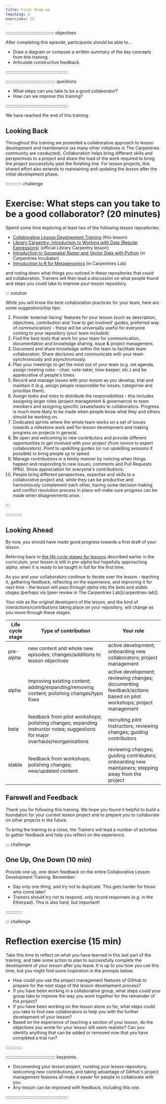 ```yaml
---
title: Final Wrap-up
teaching: 5
exercises: 25
---
```


::::::::::::::::::::::::::::::::::::::: objectives

After completing this episode, participants should be able to...

- Draw a diagram or compose a written summary of the key concepts from this training.
- Articulate constructive feedback.

::::::::::::::::::::::::::::::::::::::::::::::::::

:::::::::::::::::::::::::::::::::::::::: questions

- What steps can you take to be a good collaborator?
- How can we improve this training?

::::::::::::::::::::::::::::::::::::::::::::::::::

We have reached the end of this training.

## Looking Back

Throughout this training we promoted a collaborative approach to lesson development and maintenance (as many other initiatives in The Carpentries community are conducted). Collaboration helps bring different skills and perspectives to a project and share the load of the work required to bring the project successfully past the finishing line. For lesson projects, this shared effort also extends to maintaining and updating the lesson after the initial development phase.

::::::::::::: challenge

# Exercise: What steps can you take to be a good collaborator? (20 minutes)

Spend some time exploring at least two of the following lesson repositories:

- [Collaborative Lesson Development Training](https://github.com/carpentries/lesson-development-training) (this lesson)
- [Library Carpentry: Introduction to Working with Data (Regular Expressions)](https://github.com/librarycarpentry/lc-data-intro/) (official Library Carpentry lesson)
- [Introduction to Geospatial Raster and Vector Data with Python](https://github.com/carpentries-incubator/geospatial-python) (in Carpentries Incubator)
- [Introduction to R for Metagenomics](https://github.com/carpentries-lab/metagenomics-R) (in Carpentries Lab)

and noting down what things you noticed in these repositories that could aid collaboration. Trainers will then lead a discussion on what people found and steps you could take to improve your lesson repository. 

::: solution 

While you will know the best collaboration practices for your team, here are some suggestions/top tips:

1. Provide ‘external-facing’ features for your lesson (such as description, objectives, contribution and 'how to get involved'
   guides, preferred way of communication) - these will be universally useful for everyone coming to your repository (your team included).
2. Find the best tools that work for your team for communication, documentation and knowledge sharing, issue & project management.
3. Document and share knowledge within the team to facilitate team collaboration. Share decisions and communicate with your team synchronously and asynchronously.
4. Plan your meetings to get the most out of your team (e.g. set agenda, assign meeting roles - chair, note-taker, time-keeper, etc.) 
   and be appreciative of people's times.
5. Record and manage issues with your lesson as you develop, trial and maintain it (e.g. assign people responsible for 
   issues, categorise and prioritise them).
6. Assign tasks and roles to distribute the responsibilities - this includes assigning larger roles (project management 
   & governance) to team members and assigning specific issues/tasks to collaborators. Progress is much more likely to be made 
   when people know what they and others should be working on.
7. Dedicated sprints where the whole team works on a set of issues towards a milestone work well for lesson development and making progress on projects in general.
8. Be open and welcoming to new contributors and provide different opportunities to get involved with your project 
   (from novice to expert collaborators). Point to upskilling guides (or run upskilling sessions if possible) to bring people 
   up to speed.
9. Manage contributions in a timely manner by noticing when things happen and responding to new issues, comments and 
   Pull Requests (PRs). Show appreciation for everyone's contributions. 
10. People bring different perspectives, expertise and skills to a collaborative project and, while they can be productive 
   and harmoniously complement each other, having some decision making and conflict resolution process in place will make sure 
   progress can be made when disagreements arise.

:::

:::::::::::::


## Looking Ahead

By now, you should have made good progress towards a first draft of your lesson.

Referring back to [the life cycle stages for lessons](operations.md)
described earlier in the curriculum,
your lesson is still in _pre-alpha_ but hopefully approaching _alpha_,
when it is ready to be taught in full for the first time.

As you and your collaborators continue to iterate over the lesson -
teaching it, gathering feedback, reflecting on the experience,
and improving it for next time -
the lesson will pass through _alpha_ into the _beta_ and _stable_ stages
(perhaps via [peer review in The Carpentries Lab][carpentries-lab]).

Your role as the original developers of the lesson,
and the kind of interactions/contributions taking place on your repository,
will change as you move through these stages.

| Life cycle stage | Type of contribution | Your role |
|------------------|----------------------|-----------|
| pre-alpha        | new content and whole new episodes; changes/additions to lesson objectives | active development; onboarding new collaborators; project management |
| alpha            | improving existing content; adding/expanding/removing content; polishing changes/typo fixes | active development; reviewing changes; documenting feedback/actions based on pilot workshops; project management |
| beta             | feedback from pilot workshops; polishing changes; expanding instructor notes; suggestions for major overhauls/reorganisations | recruiting pilot instructors; reviewing changes; guiding contributors |
| stable           | feedback from workshops; polishing changes; new/updated content | reviewing changes; guiding contributors; onboarding new maintainers; stepping away from the project |

## Farewell and Feedback

Thank you for following this training.
We hope you found it helpful to build a foundation for your current lesson project
and to prepare you to collaborate on other projects in the future.

To bring the training to a close,
the Trainers will lead a number of activities to gather feedback
and help you reflect on the experience.

::: challenge

## One Up, One Down (10 min)

Provide one up, one down feedback on the entire Collaborative Lesson Development Training.
Remember:

- Say only one thing, and try not to duplicate.
  This gets harder for those who come later!
- Trainers should try not to respond, only record responses (e.g. in the Etherpad).
  This is also hard, but important!

:::::::::::::


::: challenge

# Reflection exercise (15 min)

Take this time to reflect on what you have learned in this last part of the training,
and take some action to plan to successfully complete the development of your lesson
after you leave.
It is up to you how you use this time, but you might find some inspiration in the prompts below.

- How could you use the project management features of GitHub to
  prepare for the next stage of the lesson development process?
- If you have been working in a collaborative group,
  what steps could your group take to improve the way you work together
  for the remainder of the project?
- If you have been working on the lesson alone so far,
  what steps could you take to find new collaborators to help you
  with the further development of your lesson?
- Based on the experience of teaching a section of your lesson,
  do the objectives you wrote for your lesson still seem realistic?
  Can you identify anything that can be added or removed
  now that you have completed a trial run?

:::::::::::::


:::::::::::::::::::::::::::::::::::::::: keypoints

- Documenting your lesson project, curating your lesson repository, welcoming new contributions, and taking advantage of GitHub's project management features all make it easier for people to collaborate with you.
- Any lesson can be improved with feedback, including this one.

::::::::::::::::::::::::::::::::::::::::::::::::::
